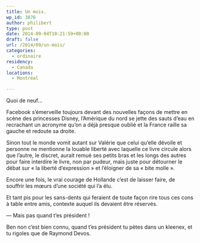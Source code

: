 ```yaml
---
title: Un mois.
wp_id: 3876
author: philibert
type: post
date: 2014-09-04T10:21:59+00:00
draft: false
url: /2014/09/un-mois/
categories:
  - ordinaire
residency:
  - Canada
locations:
  - Montréal

---
```

Quoi de neuf&#8230;

Facebook s&rsquo;émerveille toujours devant des nouvelles façons de mettre en scène des princesses Disney, l&rsquo;Amérique du nord se jette des sauts d&rsquo;eau en recrachant un acronyme qu&rsquo;on a déjà presque oublié et la France raille sa gauche et redoute sa droite.

Sinon tout le monde vomit autant sur Valérie que celui qu&rsquo;elle dévoile et personne ne mentionne la louable liberté avec laquelle ce livre circule alors que l&rsquo;autre, le discret, aurait remué ses petits bras et les longs des autres pour faire interdire le livre, non par pudeur, mais juste pour détourner le débat sur « la liberté d&rsquo;expression » et l&rsquo;éloigner de sa « bite molle ».

Encore une fois, le vrai courage de Hollande c&rsquo;est de laisser faire, de souffrir les mœurs d&rsquo;une société qui l&rsquo;a élu.

Et tant pis pour les sans-dents qui feraient de toute façon rire tous ces cons à table entre amis, contexte auquel ils devaient être réservés.

— Mais pas quand t&rsquo;es président !

Ben non c&rsquo;est bien connu, quand t&rsquo;es président tu pètes dans un kleenex, et tu rigoles que de Raymond Devos.